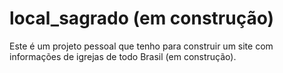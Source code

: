 # local_sagrado (em construção)
Este é um projeto pessoal que tenho para construir um site com informações de igrejas de todo Brasil (em construção).
